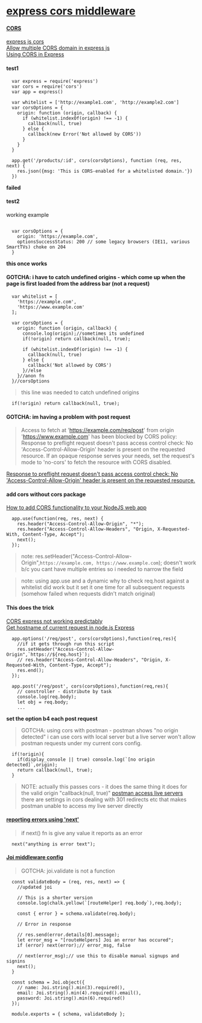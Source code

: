 # [express cors middleware](https://expressjs.com/en/resources/middleware/cors.html)   

#### [CORS](https://www.npmjs.com/package/cors)   

[express js cors](https://expressjs.com/en/resources/middleware/cors.html)   
[Allow multiple CORS domain in express js](https://stackoverflow.com/questions/26988071/allow-multiple-cors-domain-in-express-js)   
[Using CORS in Express](https://medium.com/@alexishevia/using-cors-in-express-cac7e29b005b)   

#### test1
```
  var express = require('express')
  var cors = require('cors')
  var app = express()

  var whitelist = ['http://example1.com', 'http://example2.com']
  var corsOptions = {
    origin: function (origin, callback) {
      if (whitelist.indexOf(origin) !== -1) {
        callback(null, true)
      } else {
        callback(new Error('Not allowed by CORS'))
      }
    }
  }

  app.get('/products/:id', cors(corsOptions), function (req, res, next) {
    res.json({msg: 'This is CORS-enabled for a whitelisted domain.'})
  })
```
**failed**

#### test2
working example
```

  var corsOptions = {
    origin: 'https://example.com',
    optionsSuccessStatus: 200 // some legacy browsers (IE11, various SmartTVs) choke on 204
  }
```
**this once works**

#### GOTCHA: i have to catch undefined origins - which come up when the page is first loaded from the address bar (not a request)
```
  var whitelist = [
    'https://example.com',
    'https://www.example.com'
  ];

  var corsOptions = {
    origin: function (origin, callback) {
      console.log(origin);//sometimes its undefined
      if(!origin) return callback(null, true);

      if (whitelist.indexOf(origin) !== -1) {
        callback(null, true)
      } else {
        callback('Not allowed by CORS')
      }//else
    }//anon fn
  }//corsOptions

```
>this line was needed to catch undefined origins

```
  if(!origin) return callback(null, true);
```
#### GOTCHA: im having a problem with post request
>Access to fetch at 'https://example.com/req/post' from origin 'https://www.example.com' has been blocked by CORS policy: Response to preflight request doesn't pass access control check: No 'Access-Control-Allow-Origin' header is present on the requested resource. If an opaque response serves your needs, set the request's mode to 'no-cors' to fetch the resource with CORS disabled.


[Response to preflight request doesn't pass access control check: No 'Access-Control-Allow-Origin' header is present on the requested resource.](https://github.com/expressjs/cors/issues/159)   

#### add cors without cors package
[How to add CORS functionality to your NodeJS web app](https://www.codementor.io/nodejsappdeveloper/how-to-add-cors-functionality-to-your-nodejs-web-app-ed4eu7ltf)   

```
  app.use(function(req, res, next) {
    res.header("Access-Control-Allow-Origin", "*");
    res.header("Access-Control-Allow-Headers", "Origin, X-Requested-With, Content-Type, Accept");
    next();
  });
```

>note: res.setHeader("Access-Control-Allow-Origin",`https://example.com, https://www.example.com`); doesn't work b/c you cant have multiple entries so i needed to narrow the field

>note: using app.use and a dynamic why to check req.host against a whitelist did work but it set it one time for all subsequent requests (somehow failed when requests didn't match original)


#### This does the trick
[CORS express not working predictably](https://stackoverflow.com/questions/34644622/cors-express-not-working-predictably)   
[Get hostname of current request in node.js Express](https://stackoverflow.com/questions/7507015/get-hostname-of-current-request-in-node-js-express)   

```
  app.options('/req/post', cors(corsOptions),function(req,res){
    //if it gets through run this script
    res.setHeader("Access-Control-Allow-Origin",`https://${req.host}`);
    // res.header("Access-Control-Allow-Headers", "Origin, X-Requested-With, Content-Type, Accept");
    res.end();
  });

  app.post('/req/post', cors(corsOptions),function(req,res){
    // constroller - distribute by task
    console.log(req.body);
    let obj = req.body;
    ...
```
**set the option b4 each post request**

> GOTCHA: using cors with postman - postman shows "no origin detected"
> i can use cors with local server but a live server won't allow postman requests under my current cors config.

```
  if(!origin){
    if(display_console || true) console.log(`[no origin detected]`,origin);
    return callback(null, true);
  }
```
> NOTE: actually this passes cors - it does the same thing it does for the valid origin "callback(null, true)"
[postman access live servers](https://support.postman.com/hc/en-us/articles/211913929-My-request-is-redirected-to-a-GET-request)   
> there are settings in cors dealing with 301 redirects etc that makes postman unable to access my live server directly   

#### [reporting errors using 'next'](https://expressjs.com/en/guide/error-handling.html)

> if next() fn is give any value it reports as an error

```
  next("anything is error text");
```

#### [Joi middleware config](https://stackoverflow.com/questions/57956609/joi-1-default-validate-is-not-a-function)   
> GOTCHA: joi.validate is not a function

```
  const validateBody = (req, res, next) => {
    //updated joi

    // This is a shorter version
    console.log(chalk.yellow(`[routeHelper] req.body`),req.body);

    const { error } = schema.validate(req.body);

    // Error in response

    // res.send(error.details[0].message);
    let error_msg = "[routeHelpers] Joi an error has occured";
    if (error) next(error);// error_msg, false

    // next(error_msg);// use this to disable manual signups and signins
    next();
  }

  const schema = Joi.object({
    // name: Joi.string().min(3).required(),
    email: Joi.string().min(4).required().email(),
    password: Joi.string().min(6).required()
  });

  module.exports = { schema, validateBody };
```